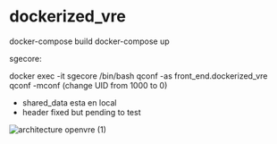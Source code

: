 # dockerized_vre

docker-compose build
docker-compose up


sgecore:

docker exec -it sgecore /bin/bash
qconf -as front_end.dockerized_vre
qconf -mconf (change UID from 1000 to 0)



- shared_data esta en local
- header fixed but pending to test


![architecture openvre (1)](https://user-images.githubusercontent.com/57795749/201643520-3e7b6cdf-b6c4-4985-9385-9a7b738174eb.png)
